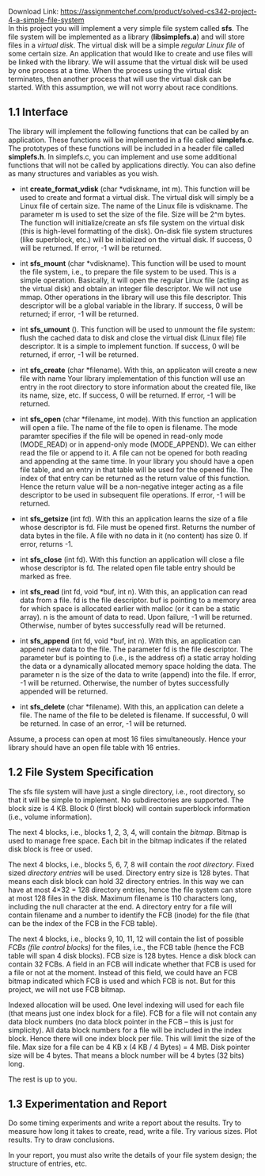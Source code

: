 Download Link: https://assignmentchef.com/product/solved-cs342-project-4-a-simple-file-system
<br>
In this project you will implement a very simple file system called <strong>sfs</strong>. The file system will be implemented as a library (<strong>libsimplefs.a</strong>) and will store files in a <em>virtual disk</em>. The virtual disk will be a simple <em>regular Linux file</em> of some certain size. An application that would like to create and use files will be linked with the library. We will assume that the virtual disk will be used by one process at a time. When the process using the virtual disk terminates, then another process that will use the virtual disk can be started. With this assumption, we will not worry about race conditions.




<h2>1.1     Interface</h2>




The library will implement the following functions that can be called by an application. These functions will be implemented in a file called <strong>simplefs</strong>.<strong>c</strong>. The prototypes of these functions will be included in a header file called <strong>simplefs.h</strong>. In simplefs.c, you can  implement  and use some additional functions that will not be called by applications directly. You can also define as many structures and variables as you wish.




<ul>

 <li>int <strong>create_format_vdisk</strong> (char *vdiskname, int m). This function will be used to create and format a virtual disk. The virtual disk will simply be a Linux file of certain size. The name of the Linux file is vdiskname. The parameter m is used to set the size of the file. Size will be 2^m bytes. The function will initialize/create an sfs file system on the virtual disk (this is high-level formatting of the disk). On-disk file system structures (like superblock, etc.) will be initialized on the virtual disk. If success, 0 will be returned. If error, -1 will be returned.</li>

</ul>




<ul>

 <li>int <strong>sfs_mount</strong> (char *vdiskname). This function will be used to mount the file system, i.e., to  prepare the file system to be used. This is a simple operation.  Basically, it will open the regular Linux file (acting as the virtual disk) and obtain an integer file descriptor.  We will not use mmap. Other operations in the library  will use this file descriptor. This descriptor will be a global variable in the library. If success, 0 will be returned; if error, -1 will  be returned.</li>

</ul>




<ul>

 <li>int <strong>sfs_umount</strong> (). This function will be used to unmount the file system: flush the cached data to disk and close the virtual disk (Linux file) file descriptor. It is  a simple to implement function. If success, 0 will be returned, if error, -1 will be returned.</li>

</ul>




<ul>

 <li>int <strong>sfs_create</strong> (char *filename). With this, an applicaton will create a new file with name Your library implementation of this function will use an entry in the root directory to store information about the created file, like its name, size, etc. If success, 0 will be returned. If error, -1 will be returned.</li>

</ul>




<ul>

 <li>int <strong>sfs_open</strong> (char *filename, int mode). With  this function an application will open a file. The name of the file to open is filename. The mode paramter specifies if the  file will be opened in read-only  mode (MODE_READ) or in append-only mode (MODE_APPEND). We can either read the file or append to it. A file can not be opened for both reading and appending at the same time. In your library you should have a open file table, and an entry in that table will be used for the opened file. The index of that entry can be returned as the return value of this function. Hence the return value will be a non-negative integer acting as a file descriptor to be used in subsequent file operations. If error, -1 will be returned.</li>

</ul>




<ul>

 <li>int <strong>sfs_getsize </strong>(int fd). With this an application learns the size of a file whose descriptor is fd. File must be opened first. Returns the number of data bytes in the file. A file with no data in it (no content) has size 0. If error, returns -1.</li>

</ul>




<ul>

 <li>int <strong>sfs_close</strong> (int fd). With this function an application will close a file whose descriptor is fd. The related open file table entry should be marked as free.</li>

</ul>




<ul>

 <li>int <strong>sfs_read</strong> (int fd, void *buf, int n). With this, an application can read data from a file. fd is the file descriptor. buf is pointing to a memory area for which space is allocated earlier with malloc (or it can be a static array). n is the amount of data to read. Upon failure, -1 will be returned. Otherwise, number of bytes successfully read will be returned.</li>

</ul>




<ul>

 <li>int <strong>sfs_append</strong> (int fd, void *buf, int n). With this, an application can append new data to the file. The parameter fd is the file descriptor. The parameter buf is pointing to (i.e.,  is the address of) a static array holding the data or a dynamically allocated memory space holding the data. The parameter n is the size of the data to write (append) into the file. If error, -1 will be returned. Otherwise, the number of bytes successfully appended will be returned.</li>

</ul>




<ul>

 <li>int <strong>sfs_delete</strong> (char *filename). With this, an application can delete a file. The name of the file to be deleted is filename. If successful, 0 will be returned. In case of an error, -1 will be returned.</li>

</ul>




Assume, a process can open at most 16 files simultaneously. Hence your library should have an open file table with 16 entries.




<h2>1.2     File System Specification</h2>




The sfs file system will have just a single directory, i.e., root directory, so that it will be simple to implement. No subdirectories are supported. The block size is 4 KB. Block 0 (first block) will contain superblock information (i.e., volume information).




The next 4 blocks, i.e., blocks 1, 2, 3, 4, will contain the <em>bitmap</em>.  Bitmap is used to manage free space. Each bit in the bitmap indicates if the related disk block is free or used.




The next 4 blocks, i.e., blocks 5, 6, 7, 8 will contain the <em>root directory</em>. Fixed sized <em>directory entries</em> will be used. Directory entry size is 128 bytes. That means each disk block can hold 32 directory entries. In this way we can have at most 4×32 = 128 directory entries, hence the file system can store at most 128 files in the disk. Maximum filename is 110 characters long, including the null character at the end. A directory entry for a file will contain filename and a number to identify the FCB (inode) for the file (that can be the index of the FCB in the FCB table).




The next 4 blocks, i.e., blocks 9, 10, 11, 12 will contain the list of possible <em>FCBs (file control blocks)</em> for the files, i.e., the FCB table (hence the FCB table will span 4 disk blocks). FCB size is 128 bytes. Hence a disk block can contain 32 FCBs. A field in an FCB will indicate whether that FCB is used for a file or not at the moment. Instead of this field, we could have an FCB bitmap indicated which FCB is used and which FCB is not. But for this project, we will not use FCB bitmap.




Indexed allocation will be used. One level indexing will used for each file (that means just one index block for a file). FCB for a file will not contain any data block numbers (no data  block pointer in the FCB – this is just for simplicity). All data block numbers for a file will be included in the index block. Hence there will one index block per file. This will limit the size of the file. Max size for a file can be 4 KB x (4 KB / 4 Bytes) = 4 MB. Disk pointer size will be 4 bytes. That means a block number will be 4 bytes (32 bits) long.




The rest is up to you.




<h2>1.3     Experimentation and Report</h2>




Do some timing experiments and write a report about the results.  Try to measure how long it takes to create, read, write a file. Try various sizes. Plot results. Try to draw conclusions.




In your report, you must also write the details of your file system design; the structure of entries, etc.